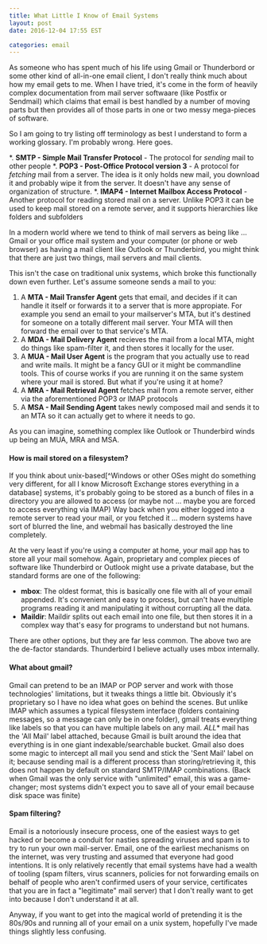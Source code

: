 ```yaml
---
title: What Little I Know of Email Systems
layout: post
date: 2016-12-04 17:55 EST

categories: email
---
```


As someone who has spent much of his life using Gmail or Thunderbord or some other kind of all-in-one email client, I don't really think much about how my email gets to me. When I have tried, it's come in the form of heavily complex documentation from mail server softwaare (like Postfix or Sendmail) which claims that email is best handled by a number of moving parts but then provides all of those parts in one or two messy mega-pieces of software.

So I am going to try listing off terminology as best I understand to form a working glossary. I'm probably wrong. Here goes.

*. **SMTP - Simple Mail Transfer Protocol** - The protocol for _sending_ mail to other people
*. **POP3 - Post-Office Protocol version 3** - A protocol for _fetching_ mail from a server. The idea is it only holds new mail, you download it and probably wipe it from the server. It doesn't have any sense of organization of structure.
*. **IMAP4 - Internet Mailbox Access Protocol** - Another protocol for reading stored mail on a server. Unlike POP3 it can be used to keep mail stored on a remote server, and it supports hierarchies like folders and subfolders

In a modern world where we tend to think of mail servers as being like ... Gmail or your office mail system and your computer (or phone or web browser) as having a mail client like Outlook or Thunderbird, you might think that there are just two things, mail servers and mail clients.

This isn't the case on traditional unix systems, which broke this functionally down even further. Let's assume someone sends a mail to you:

1. A **MTA - Mail Transfer Agent** gets that email, and decides if it can handle it itself or forwards it to a server that is more appropiate. For example you send an email to your mailserver's MTA, but it's destined for someone on a totally different mail server. Your MTA will then forward the email over to that service's MTA.
2. A **MDA - Mail Delivery Agent** recieves the mail from a local MTA, might do things like spam-filter it, and then stores it locally for the user.
3. A **MUA - Mail User Agent** is the program that you actually use to read and write mails. It might be a fancy GUI or it might be commandline tools. This of course works if you are running it on the same system where your mail is stored. But what if you're using it at home?
4. A **MRA - Mail Retrieval Agent** fetches mail from a remote server, either via the aforementioned POP3 or IMAP protocols
5. A **MSA - Mail Sending Agent** takes newly composed mail and sends it to an MTA so it can actually get to where it needs to go.

As you can imagine, something complex like Outlook or Thunderbird winds up being an MUA, MRA and MSA.

#### How is mail stored on a filesystem?

If you think about unix-based[^Windows or other OSes might do something very different, for all I know Microsoft Exchange stores everything in a database] systems, it's probably going to be stored as a bunch of files in a directory you are allowed to access (or maybe not ... maybe you are forced to access everything via IMAP) Way back when you either logged into a remote server to read your mail, or you fetched it ... modern systems have sort of blurred the line, and webmail has basically destroyed the line completely.

At the very least if you're using a computer at home, your mail app has to store all your mail somehow. Again, proprietary and complex pieces of software like Thunderbird or Outlook might use a private database, but the standard forms are one of the following:

* **mbox**: The oldest format, this is basically one file with all of your email appended. It's convenient and easy to process, but can't have multiple programs reading it and manipulating it without corrupting all the data.
* **Maildir**: Maildir splits out each email into one file, but then stores it in a complex way that's easy for programs to understand but not humans.

There are other options, but they are far less common. The above two are the de-factor standards. Thunderbird I believe actually uses mbox internally.

#### What about gmail?
Gmail can pretend to be an IMAP or POP server and work with those technologies' limitations, but it tweaks things a little bit. Obviously it's proprietary so I have no idea what goes on behind the scenes. But unlike IMAP which assumes a typical filesystem interface (folders containing messages, so a message can only be in one folder), gmail treats everything like labels so that you can have multiple labels on any mail. *ALL** mail has the 'All Mail' label attached, because Gmail is built around the idea that everything is in one giant indexable/searchable bucket.
Gmail also does some magic to intercept all mail you send and stick the 'Sent Mail' label on it; because sending mail is a different process than storing/retrieving it, this does not happen by default on standard SMTP/IMAP combinations. (Back when Gmail was the only service with "unlimited" email, this was a game-changer; most systems didn't expect you to save all of your email because disk space was finite)

#### Spam filtering?
Email is a notoriously insecure process, one of the easiest ways to get hacked or become a conduit for nasties spreading viruses and spam is to try to run your own mail-server. Email, one of the earliest mechanisms on the internet, was very trusting and assumed that everyone had good intentions. It is only relatively recently that email systems have had a wealth of tooling (spam filters, virus scanners, policies for not forwarding emails on behalf of people who aren't confirmed users of your service, certificates that you are in fact a "legitimate" mail server) that I don't really want to get into because I don't understand it at all.

Anyway, if you want to get into the magical world of pretending it is the 80s/90s and running all of your email on a unix system, hopefully I've made things slightly less confusing.
